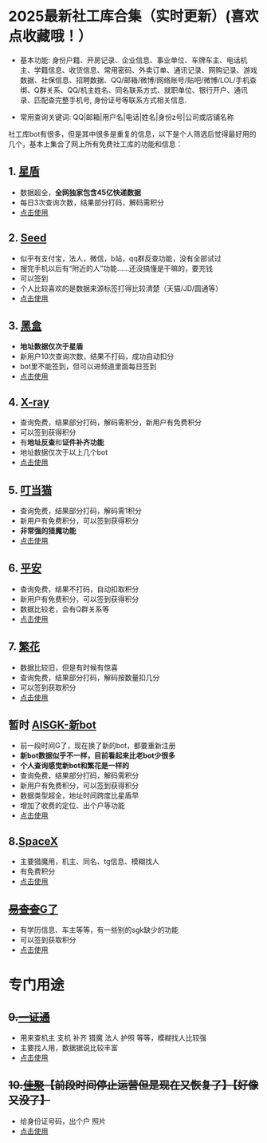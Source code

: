 # 2025最新社工库合集（实时更新）(喜欢点收藏哦！）
- 基本功能: 身份户籍、开房记录、企业信息、事业单位、车牌车主、电话机主、学籍信息、收货信息、常用密码、外卖订单、通讯记录、网购记录、游戏数据、社保信息、招聘数据、QQ/邮箱/微博/网络账号/贴吧/微博/LOL/手机查绑、Q群关系、QQ/机主姓名、同名联系方式、就职单位、银行开户、通讯录、匹配查完整手机号, 身份证号等联系方式相关信息.

- 常用查询关键词: QQ|邮箱|用户名|电话|姓名|身份z号|公司或店铺名称

社工库bot有很多，但是其中很多是重复的信息，以下是个人筛选后觉得最好用的几个，基本上集合了网上所有免费社工库的功能和信息：

## 1. [星盾](https://t.me/XingDun2Bot?start=eAzPiQM)
- 数据超全，**全网独家包含45亿快递数据**
- 每日3次查询次数，结果部分打码，解码需积分
- [点击使用](https://t.me/XingDun2Bot?start=eAzPiQM)

## 2. [Seed](https://t.me/SeedSGKBOT?start=88omv8f2j)
- 似乎有支付宝，法人，微信，b站，qq群反查功能，没有全部试过
- 搜完手机以后有“附近的人”功能……还没搞懂是干嘛的，要充钱
- 可以签到
- 个人比较喜欢的是数据来源标签打得比较清楚（天猫/JD/圆通等）
- [点击使用](https://t.me/SeedSGKBOT?start=88omv8f2j)

## 3. [黑盒](https://t.me/BOXsgkbot?start=tmme4LO)
- **地址数据仅次于星盾**
- 新用户10次查询次数，结果不打码，成功自动扣分
- bot里不能签到，但可以进频道里面每日签到
- [点击使用](https://t.me/BOXsgkbot?start=tmme4LO)

## 4. [X-ray](https://t.me/Zonesgk_bot?start=QPOOTYOSUU)
- 查询免费，结果部分打码，解码需积分，新用户有免费积分
- 可以签到获得积分
- 有**地址反查**和**证件补齐功能**
- 地址数据仅次于以上几个bot
- [点击使用](https://t.me/Zonesgk_bot?start=QPOOTYOSUU)

## 5. [叮当猫](https://t.me/DingDangCats_Bot?start=d36f465147a9ca6c)
- 查询免费，结果部分打码，解码需1积分
- 新用户有免费积分，可以签到获得积分
- **非常强的猎魔功能**
- [点击使用](https://t.me/DingDangCats_Bot?start=d36f465147a9ca6c)

## 6. [平安](https://t.me/pingansgk_bot?start=Ra8Jn41qZPEY)
- 查询免费，结果不打码，自动扣取积分
- 新用户有免费积分，可以签到获得积分
- 数据比较老，会有Q群关系等
- [点击使用](https://t.me/pingansgk_bot?start=Ra8Jn41qZPEY)

## 7. [繁花](https://t.me/FanHuaSGK_bot?start=FanHua_UQSIHGMK)
- 数据比较旧，但是有时候有惊喜
- 查询免费，结果部分打码，解码按数量扣几分
- 可以签到获取积分
- [点击使用](https://t.me/FanHuaSGK_bot?start=FanHua_UQSIHGMK)

## 暂时 [AISGK-新bot](t.me/AI_SGKBOT?start=AISGK_MXQYZSZR)
- 前一段时间G了，现在换了新的bot，都要重新注册
- **新bot数据似乎不一样，目前看起来比老bot少很多**
- **个人查询感觉新bot和繁花是一样的**
- 查询免费，结果部分打码，解码需积分
- 新用户有免费积分，可以签到获得积分
- 数据类型超全，地址时间跨度比星盾早
- 增加了收费的定位、出个户等功能
- [点击使用](t.me/AI_SGKBOT?start=AISGK_MXQYZSZR)

## 8.[SpaceX](https://t.me/SpaceSGK_bot?start=Fkt3RTX1Ba)
- 主要猎魔用，机主、同名、tg信息、模糊找人
- 有免费积分
- [点击使用](https://t.me/SpaceSGK_bot?start=Fkt3RTX1Ba)

## [~~易查查~~G了](https://t.me/yichacha_bot?start=6736273393)
- 有学历信息、车主等等，有一些别的sgk缺少的功能
- 可以签到获取积分
- [点击使用](https://t.me/yichacha_bot?start=6736273393)

# 专门用途

## ~~9.[一证通](https://t.me/yizhengtongtgbot?start=2100570433)~~
- 用来查机主 支机 补齐 猎魔 法人 护照 等等，模糊找人比较强
- 主要找人用，数据据说比较丰富
- [点击使用](https://t.me/yizhengtongtgbot?start=2100570433)

## ~~10.[佳聚](https://t.me/jiajufuli_bot?start=2100570433)【前段时间停止运营但是现在又恢复了】【好像又没了】~~
- 给身份证号码，出个户 照片
- [点击使用](https://t.me/jiajufuli_bot?start=2100570433)
